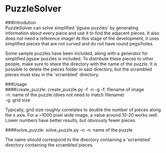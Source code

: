 # PuzzleSolver

###Introdution  
PuzzleSolver can solve simplified 'jigsaw puzzles' by generating information about every piece
and use it to find the adjacent pieces. It also does not need a reference image! 
At this stage of the development, it uses simplified pieces
that are not curved and do not have round pegs/holes.

Some sample puzzles have been included, along with a generator for simplified jigsaw puzzles is included. To distribute
these pieces to other people, make sure to share the directory with the name of the puzzle.
It is possible to delete the pieces folder in said directory, but the scrambled
pieces must stay in the 'scrambled' directory.

###Usage  
####create_puzzle: create_puzzle.py -f <filename> -n <name> -g <grid size>
-f: filename of image  
-n: name of the puzzle (does not need to match filename)  
-g: grid size 

Typically, grid size roughly correlates to double the number of 
pieces along the x axis. For a ~1000 pixel wide image, a value
around 10-20 works well. Lower numbers have better results, but 
obviously fewer pieces.
  
####solve_puzzle: solve_puzzle.py -n <name>
-n: name of the puzzle

The name should correspond to the directory containing a 'scrambled' 
directory containing the scrambled pieces.
